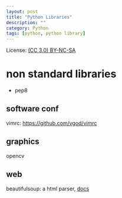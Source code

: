 ```yaml
---
layout: post
title: "Python Libraries"
description: ""
category: Python
tags: [python, python library]
---
```


License: [(CC 3.0) BY-NC-SA](http://creativecommons.org/licenses/by-nc-sa/3.0/)

# non standard libraries
* pep8

## software conf
vimrc: https://github.com/vgod/vimrc

## graphics
opencv

## web
beautifulsoup: a html parser, [docs](http://www.crummy.com/software/BeautifulSoup/bs3/documentation.zh.html)


